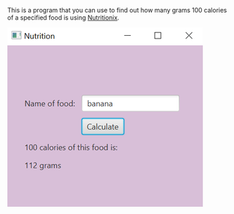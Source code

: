 This is a program that you can use to find out how many grams 100 calories of a specified food is using [Nutritionix](https://www.nutritionix.com/business/api).


![Application Image](screenshots/NutritionixApplication.png)